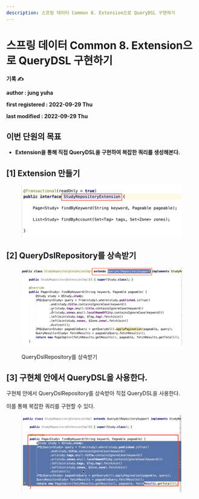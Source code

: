 ```yaml
---
description: 스프링 데이터 Common 8. Extension으로 QueryDSL 구현하기
---
```


# 스프링 데이터 Common 8. Extension으로 QueryDSL 구현하기

**기록 ✍️**

**author : jung yuha**

**first registered : 2022-09-29 Thu**

**last modified : 2022-09-29 Thu**

## 이번 단원의 목표

* **Extension을 통해 직접 QueryDSL을 구현하여 복잡한 쿼리를 생성해본다.**

## \[1] Extension 만들기&#x20;

<figure><img src="../.gitbook/assets/image (12) (1).png" alt=""><figcaption></figcaption></figure>

## \[2] QueryDslRepository를 상속받기&#x20;

<figure><img src="../.gitbook/assets/image (35).png" alt=""><figcaption><p> QueryDslRepository를 상속받기</p></figcaption></figure>

## \[3] 구현체 안에서 QueryDSL을 사용한다.

구현체 안에서 QueryDslRepository를 상속받아 직접 QueryDSL을 사용한다.

이를 통해 복잡한 쿼리를 구현할 수 있다.

<figure><img src="../.gitbook/assets/image (5) (5).png" alt=""><figcaption></figcaption></figure>
